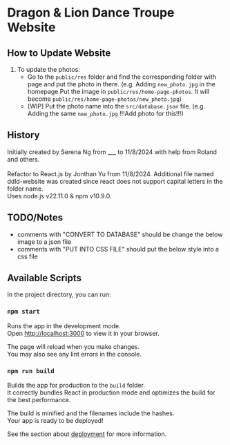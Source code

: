 # Dragon & Lion Dance Troupe Website

## How to Update Website
1. To update the photos: 
    - Go to the `public/res` folder and find the corresponding folder with page and put the photo in there. (e.g. Adding `new_photo.jpg` in the homepage.Put the image in `public/res/home-page-photos`. It will become `public/res/home-page-photos/new_photo.jpg`)
    - [WIP] Put the photo name into the `src/database.json` file. (e.g. Adding the same `new_photo.jpg`  !!!Add photo for this!!!)


## History
Initially created by Serena Ng from ___ to 11/8/2024 with help from Roland and others.
<br> <br>
Refactor to React.js by Jonthan Yu from 11/8/2024. Additional file named ddld-website was created since react
does not support capital letters in the folder name.<br>
Uses node.js v22.11.0 & npm v10.9.0.

## TODO/Notes
- comments with "CONVERT TO DATABASE" should be change the below image to a json file
- comments with "PUT INTO CSS FILE" should put the below style into a css file

## Available Scripts

In the project directory, you can run:

### `npm start`

Runs the app in the development mode.\
Open [http://localhost:3000](http://localhost:3000) to view it in your browser.

The page will reload when you make changes.\
You may also see any lint errors in the console.

### `npm run build`

Builds the app for production to the `build` folder.\
It correctly bundles React in production mode and optimizes the build for the best performance.

The build is minified and the filenames include the hashes.\
Your app is ready to be deployed!

See the section about [deployment](https://facebook.github.io/create-react-app/docs/deployment) for more information.
